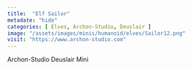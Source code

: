 ```yaml
---
title:  "Elf Sailor"
metadate: "hide"
categories: [ Elves, Archon-Studio, Deuslair ]
image: "/assets/images/minis/humanoid/elves/Sailor12.png"
visit: "https://www.archon-studio.com"
---
```

Archon-Studio Deuslair Mini